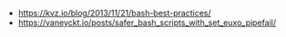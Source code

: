 - https://kvz.io/blog/2013/11/21/bash-best-practices/ 
- https://vaneyckt.io/posts/safer_bash_scripts_with_set_euxo_pipefail/
